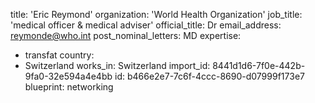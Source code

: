 title: 'Eric Reymond'
organization: 'World Health Organization'
job_title: 'medical officer & medical adviser'
official_title: Dr
email_address: reymonde@who.int
post_nominal_letters: MD
expertise:
  - transfat
country:
  - Switzerland
works_in: Switzerland
import_id: 8441d1d6-7f0e-442b-9fa0-32e594a4e4bb
id: b466e2e7-7c6f-4ccc-8690-d07999f173e7
blueprint: networking
